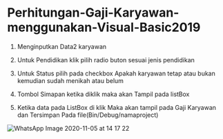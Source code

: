 # Perhitungan-Gaji-Karyawan-menggunakan-Visual-Basic2019

1. Menginputkan Data2 karyawan

2. Untuk Pendidikan klik pilih radio buton sesuai jenis pendidikan

3. Untuk Status pilih pada checkbox Apakah karyawan tetap atau bukan kemudian sudah menikah atau belum

4. Tombol Simapan ketika diklik maka akan Tampil pada listBox

5. Ketika data pada ListBox di klik Maka akan tampil pada Gaji Karyawan dan Tersimpan Pada file(Bin/Debug/namaproject)

![WhatsApp Image 2020-11-05 at 14 17 22](https://user-images.githubusercontent.com/73946237/98214967-c1ed7280-1f79-11eb-9541-8f76ad1c0633.jpeg)
